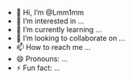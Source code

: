 - 👋 Hi, I’m @Lmm1mm
- 👀 I’m interested in ...
- 🌱 I’m currently learning ...
- 💞️ I’m looking to collaborate on ...
- 📫 How to reach me ...
- 😄 Pronouns: ...
- ⚡ Fun fact: ...

<!---
Lmm1mm/Lmm1mm is a ✨ special ✨ repository because its `README.md` (this file) appears on your GitHub profile.
You can click the Preview link to take a look at your changes.
--->
